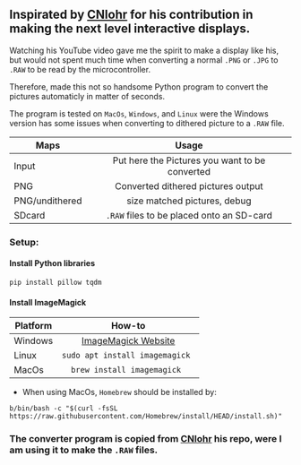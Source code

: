 ## Inspirated by [CNlohr](https://github.com/cnlohr/ "CNLohr") for his contribution in making the next level interactive displays. 

Watching his YouTube video gave me the spirit to make a display like his, but would not spent much time 
when converting a normal `.PNG` or `.JPG` to `.RAW` to be read by the microcontroller.

Therefore, made this not so handsome Python program to convert the pictures automaticly in matter of seconds.

The program is tested on `MacOs`, `Windows`, and `Linux` were the Windows version has some issues when
converting to dithered picture to a `.RAW` file. 

| Maps        | Usage           |
| ------------- |:-------------:|
| Input      | Put here the Pictures you want to be converted | 
| PNG    | Converted dithered pictures output   |
| PNG/undithered | size matched pictures, debug      |
| SDcard | `.RAW` files to be placed onto an SD-card|

### Setup: 
#### Install Python libraries
```
pip install pillow tqdm
``` 

#### Install ImageMagick
| Platform        | How-to           |
| ------------- |:-------------:|
| Windows | [ImageMagick Website](https://imagemagick.org/script/download.php "ImageMagick")|
| Linux | ```sudo apt install imagemagick ``` |
| MacOs |  ```brew install imagemagick ``` |

* When using MacOs, `Homebrew` should be installed by:
```
b/bin/bash -c "$(curl -fsSL https://raw.githubusercontent.com/Homebrew/install/HEAD/install.sh)" 
```
### The converter program is copied from [CNlohr](https://github.com/cnlohr/epaper_projects "CNLohr") his repo, were I am using it to make the `.RAW` files. 
